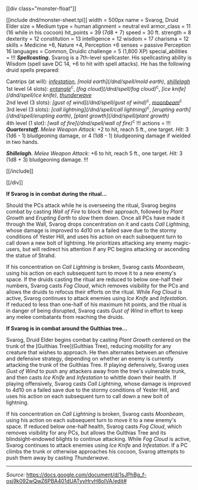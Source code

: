 [[div class="monster-float"]]

[[include dnd/monster-sheet.tpl]]
width = 500px
name = Svarog, Druid Elder
size = Medium
type = human
alignment = neutral evil
armor_class = 11 (16 while in his cocoon)
hit_points = 39 (7d8 + 7)
speed = 30 ft.
strength = 8
dexterity = 12
constitution = 13
intelligence = 12
wisdom = 17
charisma = 12
skills = Medicine +6, Nature +4, Perception +6
senses = passive Perception 16
languages = Common, Druidic
challenge = 5 (1,800 XP)
special_abilities = !!!
***Spellcasting.*** Svarog is a 7th-level spellcaster. His spellcasting ability is Wisdom (spell save DC 14, +6 to hit with spell attacks). He has the following druid spells prepared:

Cantrips (at will): _[infestation](/dnd/spell/infestation)_, _[mold earth](/dnd/spell/mold earth)_, _[shillelagh](/dnd/spell/shillelagh)_  
1st level (4 slots): _[entangle](/dnd/spell/entangle)_<sup>c</sup>, _[fog cloud](/dnd/spell/fog cloud)_<sup>c</sup>, _[ice knife](/dnd/spell/ice knife)_, _[thunderwave](/dnd/spell/thunderwave)_  
2nd level (3 slots): _[gust of wind](/dnd/spell/gust of wind)_<sup>c</sup>, _[moonbeam](/dnd/spell/moonbeam)_<sup>c</sup>  
3rd level (3 slots): _[call lightning](/dnd/spell/call lightning)_<sup>c</sup>, _[erupting earth](/dnd/spell/erupting earth)_, _[plant growth](/dnd/spell/plant growth)_  
4th level (1 slot): _[wall of fire](/dnd/spell/wall of fire)_<sup>c</sup>
!!!
actions = !!!
***Quarterstaff.*** _Melee Weapon Attack:_ +2 to hit, reach 5 ft., one target. _Hit:_ 3 (1d6 - 1) bludgeoning damage, or 4 (1d8 - 1) bludgeoning damage if wielded in two hands.

***Shillelagh.*** _Melee Weapon Attack:_ +6 to hit, reach 5 ft., one target. _Hit:_ 3 (1d8 + 3) bludgeoning damage.
!!!

[[/include]]

[[/div]]

**If Svarog is in combat during the ritual...**

Should the PCs attack while he is overseeing the ritual, Svarog begins combat by casting _Wall of Fire_ to block their approach, followed by _Plant Growth_ and _Erupting Earth_ to slow them down. Once all PCs have made it through the Wall, Svarog drops concentration on it and casts _Call Lightning_, whose damage is improved to 4d10 on a failed save due to the stormy conditions of Yester Hill, and uses his action on each subsequent turn to call down a new bolt of lightning. He prioritizes attacking any enemy magic-users, but will redirect his attention if any PC begins attacking or ascending the statue of Strahd. 

If his concentration on _Call Lightning_ is broken, Svarog casts _Moonbeam_, using his action on each subsequent turn to move it to a new enemy's space. If the druids casting the ritual are reduced to below one-half their numbers, Svarog casts _Fog Cloud_, which removes visibility for the PCs and allows the druids to refocus their efforts on the ritual. While _Fog Cloud_ is active, Svarog continues to attack enemies using _Ice Knife_ and _Infestation_. If reduced to less than one-half of his maximum hit points, and the ritual is in danger of being disrupted, Svarog casts _Gust of Wind_ in effort to keep any melee combatants from reaching the druids.

**If Svarog is in combat around the Gulthias tree...**

Svarog, Druid Elder begins combat by casting _Plant Growth_ centered on the trunk of the [Gulthias Tree](Gulthias Tree), reducing mobility for any creature that wishes to approach. He then alternates between an offensive and defensive strategy, depending on whether an enemy is currently attacking the trunk of the Gulthias Tree. If playing defensively, Svarog uses _Gust of Wind_ to push any attackers away from the tree's vulnerable trunk, and then casts _Ice Knife_ and _Infestation_ to whittle down their health. If playing offensively, Svarog casts _Call Lightning_, whose damage is improved to 4d10 on a failed save due to the stormy conditions of Yester Hill, and uses his action on each subsequent turn to call down a new bolt of lightning. 

If his concentration on _Call Lightning_ is broken, Svarog casts _Moonbeam_, using his action on each subsequent turn to move it to a new enemy's space. If reduced below one-half health, Svarog casts _Fog Cloud_, which removes visibility for any PCs, but allows the Gulthias Tree and its blindsight-endowed blights to continue attacking. While _Fog Cloud_ is active, Svarog continues to attack enemies using _Ice Knife_ and _Infestation_. If a PC climbs the trunk or otherwise approaches his cocoon, Svarog attempts to push them away by casting _Thunderwave_.

<hr class="no-float">

_Source:_ <https://docs.google.com/document/d/1sJPhBg_f-osj9k092wQwZ6PBA401dUATyvHrvH8oIVA/edit#>
